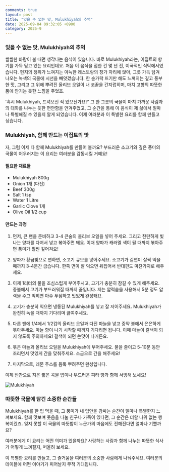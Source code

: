 ```yaml
---
comments: true
layout: post
title: "잊을 수 없는 맛, Mulukhiyah의 추억"
date: 2025-09-04 09:32:05 +0900
category: 2025-9
---
```


### 잊을 수 없는 맛, Mulukhiyah의 추억

쌀쌀한 바람이 불 때면 생각나는 음식이 있습니다. 바로 Mulukhiyah라는, 이집트의 향기를 가득 담고 있는 요리인데요. 처음 이 음식을 접한 건 몇 년 전, 이국적인 식탁에서였습니다. 현지의 정취가 느껴지는 아늑한 레스토랑의 창가 자리에 앉아, 그릇 가득 담겨 나오는 녹색의 국물에 시선을 빼앗겼습니다. 한 숟가락 뜨기만 해도 느껴지는 깊고 풍부한 맛, 그리고 그 위에 뿌려진 올리브 오일이 내 코끝을 간지럽히며, 마치 고향의 따뜻한 품에 안기는 듯한 느낌을 주었죠.

'혹시 Mulukhiyah, 드셔보신 적 있으신가요?' 그 한 그릇의 국물이 마치 가까운 사람과의 대화를 나누는 듯한 편안함을 안겨주었고, 그 순간을 통해 이 음식이 제 삶에서 얼마나 특별해질 수 있을지 알게 되었습니다. 이제 여러분과 이 특별한 요리를 함께 만들고 싶습니다.

  

### Mulukhiyah, 함께 만드는 이집트의 맛

자, 그럼 이제 다 함께 Mulukhiyah를 만들어 볼까요? 부드러운 소고기와 깊은 풍미의 국물이 어우러지는 이 요리는 여러분을 감동시킬 거예요!

#### 필요한 재료들

- Mulukhiyah 800g
- Onion 1개 (다진)
- Beef 300g
- Salt 1 tsp
- Water 1 Litre
- Garlic Clove 1개
- Olive Oil 1/2 cup

#### 만드는 과정

1. 먼저, 큰 팬을 준비하고 3-4 큰술의 올리브 오일을 넣어 주세요. 그리고 찬란하게 빛나는 양파를 다져서 넣고 볶아주면 돼요. 이때 양파가 캐러멜 색이 될 때까지 볶아주면 풍미가 훨씬 깊어져요!

2. 양파가 황금빛으로 변하면, 소고기 큐브를 넣어주세요. 소고기가 겉면이 살짝 익을 때까지 3-4분간 굽습니다. 한쪽 면이 잘 익으면 뒤집어서 반대편도 마찬가지로 해주세요.

3. 이제 1리터의 물을 조심스럽게 부어주시고, 고기가 충분히 잠길 수 있게 해주세요. 중불에서 고기가 부드러워질 때까지 끓입니다. 저는 압력솥을 사용해서 5분 정도 압력을 주고 익히면 아주 푸짐하고 맛있게 완성돼요.

4. 고기가 충분히 익으면 냉동된 Mulukhiyah를 넣고 잘 저어주세요. Mulukhiyah가 완전히 녹을 때까지 기다리며 끓여주세요.

5. 다른 팬에 1/4에서 1/2컵의 올리브 오일과 다진 마늘을 넣고 중약 불에서 은은하게 볶아주세요. 마늘 향이 나기 시작할 때까지 기다리면 됩니다. 이때 마늘이 갈색이 되지 않도록 주의하세요! 갈색이 되면 쓴맛이 나거든요.

6. 볶은 마늘과 올리브 오일을 Mulukhiyah에 부어주세요. 불을 줄이고 5-10분 동안 조리면서 맛있게 간을 맞춰주세요. 소금으로 간을 해주세요!

7. 마지막으로, 레몬 주스를 듬뿍 뿌려주면 완성입니다. 

이제 반찬으로 지은 짧은 곡물 밥이나 부드러운 피타 빵과 함께 서빙해 보세요!

![Mulukhiyah](https://www.themealdb.com/images/media/meals/x372ug1598733932.jpg)

  

### 따뜻한 국물에 담긴 소중한 순간들

Mulukhiyah를 한 입 먹을 때, 그 풍미가 내 입안을 감싸는 순간이 얼마나 특별한지 느껴보세요. 함께 맛보며 웃음을 나눌 친구나 가족이 있다면, 그 순간은 더할 나위 없는 행복이겠죠. 잊지 못할 이 국물의 따뜻함이 누군가의 마음에도 전해진다면 얼마나 기쁠까요?

여러분에게 이 요리는 어떤 의미가 있을까요? 사랑하는 사람과 함께 나누는 따뜻한 식사가 어떻게 느껴질지, 떠올려 보세요. 

이 특별한 요리를 만들고, 그 즐거움을 여러분의 소중한 사람에게 나눠주세요. 여러분의 테이블에 어떤 이야기가 피어날지 무척 기대됩니다.
